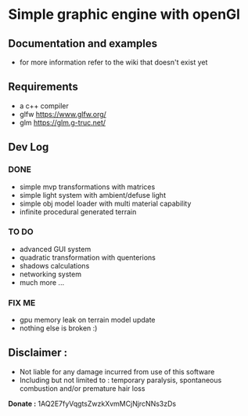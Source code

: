 # Simple graphic engine with openGl
## Documentation and examples
* for more information refer to the wiki that doesn't exist yet

## Requirements
* a c++ compiler
* glfw https://www.glfw.org/
* glm https://glm.g-truc.net/

## Dev Log
### DONE
* simple mvp transformations with matrices
* simple light system with ambient/defuse light
* simple obj model loader with multi material capability
* infinite procedural generated terrain

### TO DO
* advanced GUI system
* quadratic transformation with quenterions
* shadows calculations
* networking system
* much more ...

### FIX ME
* gpu memory leak on terrain model update
* nothing else is broken :)

## Disclaimer :
* Not liable for any damage incurred from use of this software
* Including but not limited to : temporary paralysis, spontaneous combustion and/or premature hair loss

**Donate :** 1AQ2E7fyVqgtsZwzkXvmMCjNjrcNNs3zDs
